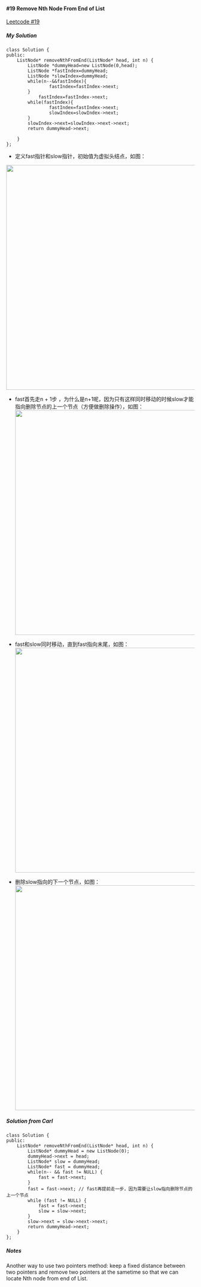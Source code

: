 #### #19 Remove Nth Node From End of List
[Leetcode #19](https://leetcode.com/problems/remove-nth-node-from-end-of-list/)  
##### My Solution
```
class Solution {
public:
    ListNode* removeNthFromEnd(ListNode* head, int n) {
        ListNode *dummyHead=new ListNode(0,head);
        ListNode *fastIndex=dummyHead;
        ListNode *slowIndex=dummyHead;
        while(n--&&fastIndex){
                fastIndex=fastIndex->next;
        }
            fastIndex=fastIndex->next;
        while(fastIndex){
                fastIndex=fastIndex->next;
                slowIndex=slowIndex->next;
        }
        slowIndex->next=slowIndex->next->next;
        return dummyHead->next;
            
    }
};
```
* 定义fast指针和slow指针，初始值为虚拟头结点，如图：

<img src='https://code-thinking.cdn.bcebos.com/pics/19.%E5%88%A0%E9%99%A4%E9%93%BE%E8%A1%A8%E7%9A%84%E5%80%92%E6%95%B0%E7%AC%ACN%E4%B8%AA%E8%8A%82%E7%82%B9.png' width=600> </img></div>

* fast首先走n + 1步 ，为什么是n+1呢，因为只有这样同时移动的时候slow才能指向删除节点的上一个节点（方便做删除操作），如图：  
<img src='https://code-thinking.cdn.bcebos.com/pics/19.%E5%88%A0%E9%99%A4%E9%93%BE%E8%A1%A8%E7%9A%84%E5%80%92%E6%95%B0%E7%AC%ACN%E4%B8%AA%E8%8A%82%E7%82%B91.png' width=600> </img></div>

* fast和slow同时移动，直到fast指向末尾，如图：  
<img src='https://code-thinking.cdn.bcebos.com/pics/19.%E5%88%A0%E9%99%A4%E9%93%BE%E8%A1%A8%E7%9A%84%E5%80%92%E6%95%B0%E7%AC%ACN%E4%B8%AA%E8%8A%82%E7%82%B92.png' width=600> </img></div>

* 删除slow指向的下一个节点，如图：  
<img src='https://code-thinking.cdn.bcebos.com/pics/19.%E5%88%A0%E9%99%A4%E9%93%BE%E8%A1%A8%E7%9A%84%E5%80%92%E6%95%B0%E7%AC%ACN%E4%B8%AA%E8%8A%82%E7%82%B93.png' width=600> </img></div>

##### Solution from Carl
```
class Solution {
public:
    ListNode* removeNthFromEnd(ListNode* head, int n) {
        ListNode* dummyHead = new ListNode(0);
        dummyHead->next = head;
        ListNode* slow = dummyHead;
        ListNode* fast = dummyHead;
        while(n-- && fast != NULL) {
            fast = fast->next;
        }
        fast = fast->next; // fast再提前走一步，因为需要让slow指向删除节点的上一个节点
        while (fast != NULL) {
            fast = fast->next;
            slow = slow->next;
        }
        slow->next = slow->next->next;
        return dummyHead->next;
    }
};
```
##### Notes
Another way to use two pointers method: keep a fixed distance between two pointers and remove two pointers at the sametime so that we can locate Nth node from end of List.  
